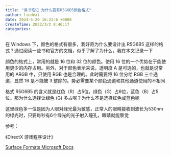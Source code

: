 ```yaml
---
title: "读书笔记 为什么要有R5G6B5颜色格式"
author: lindexi
date: 2024-5-20 16:22:6 +0800
CreateTime: 2022/3/2 8:46:17
categories: 
---
```


在 Windows 下，颜色的格式有很多，我好奇为什么要设计出 R5G6B5 这样的格式？通过阅读一些书和官方的文档，似乎了解了为什么，我在本文记录一下

<!--more-->


<!-- CreateTime:2022/3/2 8:46:17 -->

<!-- 发布 -->

颜色的格式上，常用的就是 16 位和 32 位的颜色。使用 16 位的一个优势在于能使用更少的内存占用。另外，对于颜色表示来说，透明度 A 是可选的，也就是说常用的 ARGB 中，只使用 RGB 也是合理的。此时需要将 16 位分给 RGB 三个通道，显然 16 是不能被 3 整除的。势必需要某个颜色通道和其他通道使用的不相同

格式 R5G6B5 的含义就是红色（R）占5位，绿色（G）占6位，蓝色（B）占5位。那为什么选择让绿色 (G) 多占呢？为什么不是选择红色或蓝色呢

这里绿色多一位是因为人眼对绿光最为敏感，正常人的眼睛接收到波长为530nm的绿光时，只要每秒有6个绿光的光子射入瞳孔，眼睛就能察觉

参考：

《DirectX 游戏程序设计》

[Surface Formats Microsoft Docs](https://docs.microsoft.com/en-us/previous-versions/windows/desktop/bb153349(v=vs.85)?redirectedfrom=MSDN&WT.mc_id=WD-MVP-5003260 )

